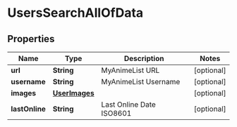 

# UsersSearchAllOfData


## Properties

| Name | Type | Description | Notes |
|------------ | ------------- | ------------- | -------------|
|**url** | **String** | MyAnimeList URL |  [optional] |
|**username** | **String** | MyAnimeList Username |  [optional] |
|**images** | [**UserImages**](UserImages.md) |  |  [optional] |
|**lastOnline** | **String** | Last Online Date ISO8601 |  [optional] |



